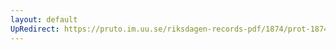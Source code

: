 ```yaml
---
layout: default
UpRedirect: https://pruto.im.uu.se/riksdagen-records-pdf/1874/prot-1874--ak--520/prot-1874--ak--520_006.pdf
---
```

